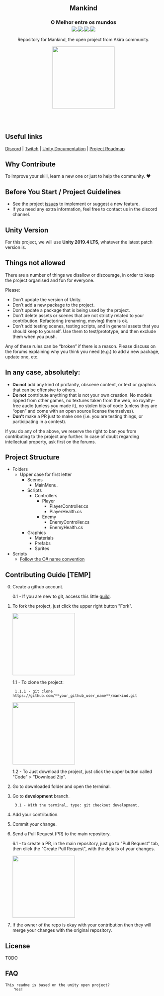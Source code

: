 <h2 align="center">
	Mankind
</h2>
<h3 align="center">
	O Melhor entre os mundos
	<br>
	<a href="https://img.shields.io/badge/type-Open Project-green">
		<img src="https://img.shields.io/badge/type-Open Project-green" align="center">
	</a>
    <a href="https://img.shields.io/github/repo-size/rsaz/mankind">
        <img src="https://img.shields.io/github/repo-size/rsaz/mankind" align="center"/>
    </a>	
    <a href="https://img.shields.io/github/contributors/rsaz/mankind.svg">
        <img src="https://img.shields.io/github/contributors/rsaz/mankind.svg" align="center"/>
    </a>
    <a href="https://img.shields.io/github/stars/rsaz/mankind?style=social">
        <img src="https://img.shields.io/github/stars/rsaz/mankind?style=social" align="center"/>
    </a>	
	<br>
</h3>

<p align="center">
	Repository for Mankind, the open project from Akira community.
</p>

<p align="center">
	<img src="https://unity3d.com/profiles/unity3d/themes/unity/images/ui/ui/unity-logo-black.svg" width="200" align="center">
</p>

<br>
<br>


## Useful links
[Discord](https://discord.com/invite/PyPJfGK) | [Twitch](https://www.twitch.tv/id_akira) | [Unity Documentation](https://docs.unity3d.com/Manual/index.html) | [Project Roadmap](https://github.com/rsaz/mankind/projects)


## Why Contribute
To Improve your skill, learn a new one or just to help the community. ❤

## Before You Start / Project Guidelines
* See the project [issues](https://github.com/rsaz/mankind/issues) to implement or suggest a new feature.
* If you need any extra information, feel free to contact us in the discord channel.

## Unity Version
For this project, we will use **Unity 2019.4 LTS**, whatever the latest patch version is. 

## Things not allowed
There are a number of things we disallow or discourage, in order to keep the project organised and fun for everyone.

Please:
* Don’t update the version of Unity.
* Don’t add a new package to the project.
* Don’t update a package that is being used by the project.
* Don’t delete assets or scenes that are not strictly related to your contribution. Refactoring (renaming, moving) them is ok.
* Don’t add testing scenes, testing scripts, and in general assets that you should keep to yourself. Use them to test/prototype, and then exclude them when you push.

Any of these rules can be “broken” if there is a reason. Please discuss on the forums explaining why you think you need (e.g.) to add a new package, update one, etc.

## In any case, absolutely:
* **Do not** add any kind of profanity, obscene content, or text or graphics that can be offensive to others.
* **Do not** contribute anything that is not your own creation. No models ripped from other games, no textures taken from the web, no royalty-free audio (unless you made it), no stolen bits of code (unless they are “open” and come with an open source license themselves).
* **Don’t** make a PR just to make one (i.e. you are testing things, or participating in a contest).

If you do any of the above, we reserve the right to ban you from contributing to the project any further. In case of doubt regarding intellectual property, ask first on the forums.

## Project Structure
* Folders
	* Upper case for first letter
		* Scenes
			* MainMenu.
		* Scripts
			* Controllers
				* Player
					* PlayerController.cs
					* PlayerHealth.cs
				* Enemy
					* EnemyController.cs
					* EnemyHealth.cs
		* Graphics
			* Materials
			* Prefabs
			* Sprites
* Scripts
	* [Follow the C# name convention](https://www.c-sharpcorner.com/UploadFile/8a67c0/C-Sharp-coding-standards-and-naming-conventions/)



## Contributing Guide [TEMP]


0. Create a github account.

	0.1 - If you are new to git, access this little [guild](https://www.atlassian.com/git/tutorials/atlassian-git-cheatsheet). 
1. To fork the project, just click the upper right button "Fork".

	 <p><img src="https://github-images.s3.amazonaws.com/help/bootcamp/Bootcamp-Fork.png"  width="200" align="center"/></p>
	1.1 - To clone the project:	
	
		1.1.1 - git clone https://github.com/**your_github_user_name**/mankind.git
	 <p><img src="https://docs.github.com/assets/images/help/repository/code-button.png"  width="200" align="center"/></p>
		
	1.2 - To Just download the project, just click the upper button called "Code" > "Download Zip".
2. Go to downloaded folder and open the terminal.
3. Go to **development** branch.
	
		3.1 - With the terminal, type: git checkout development.
4. Add your contribution.
5. Commit your change.
6. Send a Pull Request (PR) to the main repository.

	6.1 - to create a PR, in the main repository, just go to "Pull Request" tab, then click the "Create Pull Request", with the details of your changes.
	 <p><img src="https://docs.github.com/assets/images/help/pull_requests/pullrequest-send.png"  width="200" align="center"/></p>
	
7. If the owner of the repo is okay with your contribution then they will merge your changes with the original repository.

## License

TODO

## FAQ
	
	This readme is based on the unity open project?
		Yes! 


